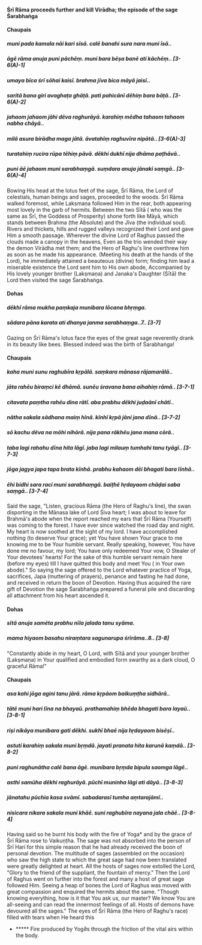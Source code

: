 #### Śrī Rāma proceeds further and kill Virādha; the episode of the sage Śarabhaṅga

#### Chaupais

##### muni pada kamala nāi kari sīsā. calē banahi sura nara muni īsā..
##### āgē rāma anuja puni pāchēṃ. muni bara bēṣa banē ati kāchēṃ.. [3-6(A)-1]
##### umaya bīca śrī sōhai kaisī. brahma jīva bica māyā jaisī..
##### saritā bana giri avaghaṭa ghāṭā. pati pahicānī dēhiṃ bara bāṭā.. [3-6(A)-2]
##### jahaom jahaom jāhi dēva raghurāyā. karahiṃ mēdha tahaom tahaom nabha chāyā..
##### milā asura birādha maga jātā. āvatahīṃ raghuvīra nipātā.. [3-6(A)-3]
##### turatahiṃ rucira rūpa tēhiṃ pāvā. dēkhi dukhī nija dhāma paṭhāvā..
##### puni āē jahaom muni sarabhaṃgā. suṃdara anuja jānakī saṃgā.. [3-6(A)-4]

Bowing His head at the lotus feet of the sage, Śrī Rāma, the Lord of celestials, human beings and sages, proceeded to the woods. Śrī Rāma walked foremost, while Lakṣmaṇa followed Him in the rear, both appearing most lovely in the garb of hermits. Between the two Sītā ( who was the same as Śrī, the Goddess of Prosperity) shone forth like Māyā, which stands between Brahma (the Absolute) and the Jīva (the individual soul). Rivers and thickets, hills and rugged valleys recognized their Lord and gave Him a smooth passage. Wherever the divine Lord of Raghus passed the clouds made a canopy in the heavens, Even as the trio wended their way the demon Virādha met them; and the Hero of Raghu's line overthrew him as soon as he made his appearance. (Meeting his death at the hands of the Lord), he immediately attained a beauteous (divine) form; finding him lead a miserable existence the Lord sent him to His own abode, Accompanied by His lovely younger brother (Lakṣmaṇa) and Janaka's Daughter (Sītā) the Lord then visited the sage Śarabhaṅga.

#### Dohas

##### dēkhī rāma mukha paṃkaja munibara lōcana bhṛṃga.
##### sādara pāna karata ati dhanya janma sarabhaṃga..7.. [3-7]

Gazing on Śrī Rāma's lotus face the eyes of the great sage reverently drank in its beauty like bees. Blessed indeed was the birth of Śarabhaṅga!

#### Chaupais

##### kaha muni sunu raghubīra kṛpālā. saṃkara mānasa rājamarālā..
##### jāta rahēu biraṃci kē dhāmā. sunēu śravana bana aihahiṃ rāmā.. [3-7-1]
##### citavata paṃtha rahēu dina rātī. aba prabhu dēkhi juḍaānī chātī..
##### nātha sakala sādhana maiṃ hīnā. kīnhī kṛpā jāni jana dīnā.. [3-7-2]
##### sō kachu dēva na mōhi nihōrā. nija pana rākhēu jana mana cōrā..
##### taba lagi rahahu dīna hita lāgī. jaba lagi milauṃ tumhahi tanu tyāgī.. [3-7-3]
##### jōga jagya japa tapa brata kīnhā. prabhu kahaom dēi bhagati bara līnhā..
##### ēhi bidhi sara raci muni sarabhaṃgā. baiṭhē hṛdayaom chāḍai saba saṃgā.. [3-7-4]

Said the sage, "Listen, gracious Rāma (the Hero of Raghu's line), the swan disporting in the Mānasa lake of Lord Śiva heart; I was about to leave for Brahmā's abode when the report reached my ears that Śrī Rāma (Yourself) was coming to the forest. I have ever since watched the road day and night. My heart is now soothed at the sight of my lord. I have accomplished nothing (to deserve Your grace); yet You have shown Your grace to me knowing me to be Your humble servant. Really speaking, however, You have done me no favour, my lord; You have only redeemed Your vow, O Stealer of Your devotees' hearts! For the sake of this humble servant remain here (before my eyes) till I have quitted this body and meet You ( in Your own abode)." So saying the sage offered to the Lord whatever practice of Yoga, sacrifices, Japa (muttering of prayers), penance and fasting he had done, and received in return the boon of Devotion. Having thus acquired the rare gift of Devotion the sage Śarabhaṅga prepared a funeral pile and discarding all attachment from his heart ascended it.

#### Dohas

##### sītā anuja samēta prabhu nīla jalada tanu syāma.
##### mama hiyaom basahu niraṃtara sagunarupa śrīrāma..8.. [3-8]

"Constantly abide in my heart, O Lord, with Sītā and your younger brother (Lakṣmaṇa) in Your qualified and embodied form swarthy as a dark cloud, O graceful Rāma!"

#### Chaupais

##### asa kahi jōga agini tanu jārā. rāma kṛpāom baikuṃṭha sidhārā..
##### tātē muni hari līna na bhayaū. prathamahiṃ bhēda bhagati bara layaū.. [3-8-1]
##### riṣi nikāya munibara gati dēkhi. sukhī bhaē nija hṛdayaom bisēṣī..
##### astuti karahiṃ sakala muni bṛṃdā. jayati pranata hita karunā kaṃdā.. [3-8-2]
##### puni raghunātha calē bana āgē. munibara bṛṃda bipula saomga lāgē..
##### asthi samūha dēkhi raghurāyā. pūchī muninha lāgi ati dāyā.. [3-8-3]
##### jānatahu pūchia kasa svāmī. sabadarasī tumha aṃtarajāmī..
##### nisicara nikara sakala muni khāē. suni raghubīra nayana jala chāē.. [3-8-4]

Having said so he burnt his body with the fire of Yoga* and by the grace of Śrī Rāma rose to Vaikuṇṭha. The sage was not absorbed into the person of Śrī Hari for this simple reason that he had already received the boon of personal devotion. The multitude of sages (assembled on the occasion) who saw the high state to which the great sage had now been translated were greatly delighted at heart. All the hosts of sages now extolled the Lord, "Glory to the friend of the suppliant, the fountain of mercy." Then the Lord of Raghus went on further into the forest and many a host of great sage followed Him. Seeing a heap of bones the Lord of Raghus was moved with great compassion and enquired the hermits about the same. "Though knowing everything, how is it that You ask us, our master? We know You are all-seeing and can read the innermost feelings of all. Hosts of demons have devoured all the sages." The eyes of Śrī Rāma (the Hero of Raghu's race) filled with tears when He heard this

- ***** Fire produced by Yog∂s through the friction of the vital airs within the body.